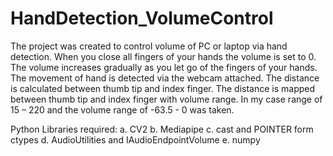 # HandDetection_VolumeControl

The project was created to control volume of PC or laptop via hand detection. When you close all fingers of your hands the volume is set to 0. The volume increases gradually as you let go of the fingers of your hands. The movement of hand is detected via the webcam attached. The distance is calculated between thumb tip and index finger. The distance is mapped between thumb tip and index finger with volume range. In my case range of 15 – 220 and the volume range of -63.5 - 0 was taken.

Python Libraries required:
a. CV2
b. Mediapipe
c. cast and POINTER form ctypes
d. AudioUtilities and IAudioEndpointVolume
e. numpy

